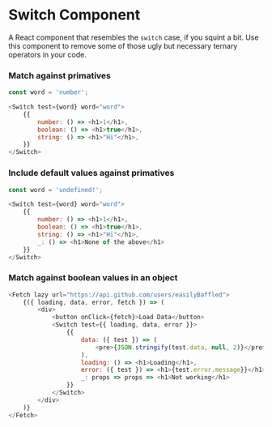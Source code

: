 # Switch Component
A React component that resembles the `switch` case, if you squint a bit.
Use this component to remove some of those ugly but necessary ternary operators in your code.

### Match against primatives
```javascript
const word = 'number';

<Switch test={word} word="word">
    {{
        number: () => <h1>1</h1>,
        boolean: () => <h1>true</h1>,
        string: () => <h1>"Hi"</h1>,
    }}
</Switch>
```

### Include default values against primatives
```javascript
const word = 'undefined!';

<Switch test={word} word="word">
    {{
        number: () => <h1>1</h1>,
        boolean: () => <h1>true</h1>,
        string: () => <h1>"Hi"</h1>,
        _: () => <h1>None of the above</h1>
    }}
</Switch>
```

### Match against boolean values in an object
```javascript
<Fetch lazy url="https://api.github.com/users/easilyBaffled">
    {({ loading, data, error, fetch }) => (
        <div>
            <button onClick={fetch}>Load Data</button>
            <Switch test={{ loading, data, error }}>
                {{
                    data: ({ test }) => (
                        <pre>{JSON.stringify(test.data, null, 2)}</pre>
                    ),
                    loading: () => <h1>Loading</h1>,
                    error: ({ test }) => <h1>{test.error.message}}</h1>,
                    _: props => props => <h1>Not working</h1>
                }}
            </Switch>
        </div>
    )}
</Fetch>
```
